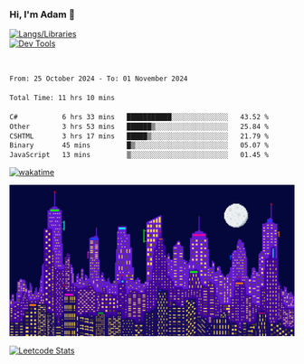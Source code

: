 ### Hi, I'm Adam 👋

[![Langs/Libraries](https://skillicons.dev/icons?i=cs,dotnet,js,css,html,sass,ts,jquery,bootstrap)](https://skillicons.dev)
<br/>
[![Dev Tools](https://skillicons.dev/icons?i=git,github,githubactions,visualstudio)](https://skillicons.dev)

<br/>

<!--START_SECTION:waka-->

```txt
From: 25 October 2024 - To: 01 November 2024

Total Time: 11 hrs 10 mins

C#           6 hrs 33 mins   ███████████░░░░░░░░░░░░░░   43.52 %
Other        3 hrs 53 mins   ██████▒░░░░░░░░░░░░░░░░░░   25.84 %
CSHTML       3 hrs 17 mins   █████▒░░░░░░░░░░░░░░░░░░░   21.79 %
Binary       45 mins         █▒░░░░░░░░░░░░░░░░░░░░░░░   05.07 %
JavaScript   13 mins         ▒░░░░░░░░░░░░░░░░░░░░░░░░   01.45 %
```

<!--END_SECTION:waka-->

[![wakatime](https://wakatime.com/badge/user/2234bda2-efd3-47c5-8724-79108edfe9aa.svg)](https://wakatime.com/@2234bda2-efd3-47c5-8724-79108edfe9aa)

![Pixelated city at night](./media/city.gif)

[![Leetcode Stats](https://leetcard.jacoblin.cool/cadamsmith?theme=nord)](https://leetcode.com/cadamsmith)
